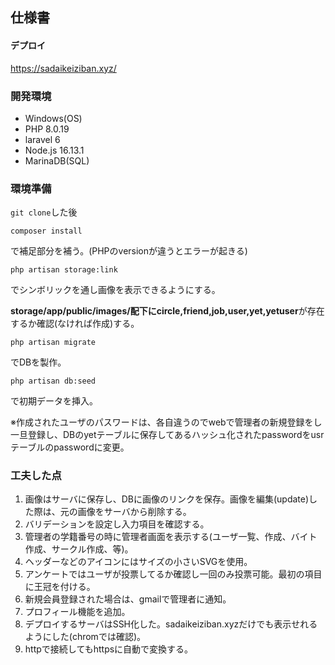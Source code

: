 ## 仕様書

#### デプロイ
<a href="https://sadaikeiziban.xyz/" target="_blank">https://sadaikeiziban.xyz/</a>

### 開発環境
- Windows(OS)
- PHP 8.0.19
- laravel 6
- Node.js 16.13.1
- MarinaDB(SQL)

### 環境準備
`git clone`した後

`composer install`

で補足部分を補う。(PHPのversionが違うとエラーが起きる)

`php artisan storage:link`

でシンボリックを通し画像を表示できるようにする。

**storage/app/public/images/**配下に**circle,friend,job,user,yet,yetuser**が存在するか確認(なければ作成)する。

`php artisan migrate`

でDBを製作。

`php artisan db:seed`

で初期データを挿入。

※作成されたユーザのパスワードは、各自違うのでwebで管理者の新規登録をし一旦登録し、DBのyetテーブルに保存してあるハッシュ化されたpasswordをusrテーブルのpasswordに変更。

### 工夫した点
1. 画像はサーバに保存し、DBに画像のリンクを保存。画像を編集(update)した際は、元の画像をサーバから削除する。
1. バリデーションを設定し入力項目を確認する。
1. 管理者の学籍番号の時に管理者画面を表示する(ユーザ一覧、作成、バイト作成、サークル作成、等)。
1. ヘッダーなどのアイコンにはサイズの小さいSVGを使用。
1. アンケートではユーザが投票してるか確認し一回のみ投票可能。最初の項目に王冠を付ける。
1. 新規会員登録された場合は、gmailで管理者に通知。
1. プロフィール機能を追加。
1. デプロイするサーバはSSH化した。sadaikeiziban.xyzだけでも表示せれるようにした(chromでは確認)。
1. httpで接続してもhttpsに自動で変換する。
